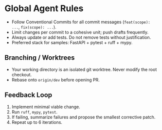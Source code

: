 # Global Agent Rules

- Follow Conventional Commits for all commit messages (`feat(scope): ...`, `fix(scope): ...`).
- Limit changes per commit to a cohesive unit; push drafts frequently.
- Always update or add tests. Do not remove tests without justification.
- Preferred stack for samples: FastAPI + pytest + ruff + mypy.

## Branching / Worktrees

- Your working directory is an isolated git worktree. Never modify the root checkout.
- Rebase onto `origin/dev` before opening PR.

## Feedback Loop

1. Implement minimal viable change.
2. Run `ruff`, `mypy`, `pytest`.
3. If failing, summarize failures and propose the smallest corrective patch.
4. Repeat up to 6 iterations.